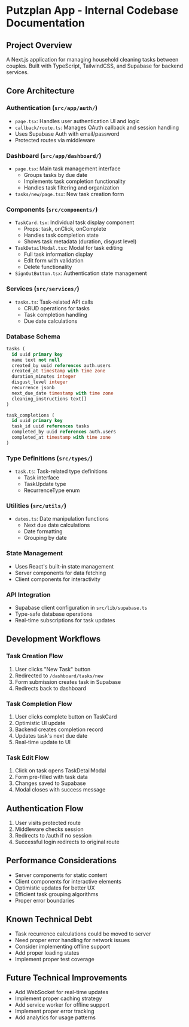 # Putzplan App - Internal Codebase Documentation

## Project Overview
A Next.js application for managing household cleaning tasks between couples. Built with TypeScript, TailwindCSS, and Supabase for backend services.

## Core Architecture

### Authentication (`src/app/auth/`)
- `page.tsx`: Handles user authentication UI and logic
- `callback/route.ts`: Manages OAuth callback and session handling
- Uses Supabase Auth with email/password
- Protected routes via middleware

### Dashboard (`src/app/dashboard/`)
- `page.tsx`: Main task management interface
  - Groups tasks by due date
  - Implements task completion functionality
  - Handles task filtering and organization
- `tasks/new/page.tsx`: New task creation form

### Components (`src/components/`)
- `TaskCard.tsx`: Individual task display component
  - Props: task, onClick, onComplete
  - Handles task completion state
  - Shows task metadata (duration, disgust level)
- `TaskDetailModal.tsx`: Modal for task editing
  - Full task information display
  - Edit form with validation
  - Delete functionality
- `SignOutButton.tsx`: Authentication state management

### Services (`src/services/`)
- `tasks.ts`: Task-related API calls
  - CRUD operations for tasks
  - Task completion handling
  - Due date calculations

### Database Schema
```sql
tasks (
  id uuid primary key
  name text not null
  created_by uuid references auth.users
  created_at timestamp with time zone
  duration_minutes integer
  disgust_level integer
  recurrence jsonb
  next_due_date timestamp with time zone
  cleaning_instructions text[]
)

task_completions (
  id uuid primary key
  task_id uuid references tasks
  completed_by uuid references auth.users
  completed_at timestamp with time zone
)
```

### Type Definitions (`src/types/`)
- `task.ts`: Task-related type definitions
  - Task interface
  - TaskUpdate type
  - RecurrenceType enum

### Utilities (`src/utils/`)
- `dates.ts`: Date manipulation functions
  - Next due date calculations
  - Date formatting
  - Grouping by date

### State Management
- Uses React's built-in state management
- Server components for data fetching
- Client components for interactivity

### API Integration
- Supabase client configuration in `src/lib/supabase.ts`
- Type-safe database operations
- Real-time subscriptions for task updates

## Development Workflows

### Task Creation Flow
1. User clicks "New Task" button
2. Redirected to `/dashboard/tasks/new`
3. Form submission creates task in Supabase
4. Redirects back to dashboard

### Task Completion Flow
1. User clicks complete button on TaskCard
2. Optimistic UI update
3. Backend creates completion record
4. Updates task's next due date
5. Real-time update to UI

### Task Edit Flow
1. Click on task opens TaskDetailModal
2. Form pre-filled with task data
3. Changes saved to Supabase
4. Modal closes with success message

## Authentication Flow
1. User visits protected route
2. Middleware checks session
3. Redirects to /auth if no session
4. Successful login redirects to original route

## Performance Considerations
- Server components for static content
- Client components for interactive elements
- Optimistic updates for better UX
- Efficient task grouping algorithms
- Proper error boundaries

## Known Technical Debt
- Task recurrence calculations could be moved to server
- Need proper error handling for network issues
- Consider implementing offline support
- Add proper loading states
- Implement proper test coverage

## Future Technical Improvements
- Add WebSocket for real-time updates
- Implement proper caching strategy
- Add service worker for offline support
- Implement proper error tracking
- Add analytics for usage patterns 